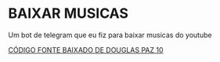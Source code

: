 # BAIXAR MUSICAS
Um bot de telegram que eu fiz para baixar musicas do youtube

[CÓDIGO FONTE BAIXADO DE DOUGLAS PAZ 10](https://github.com/DouglasPaz10/TelegramBot)